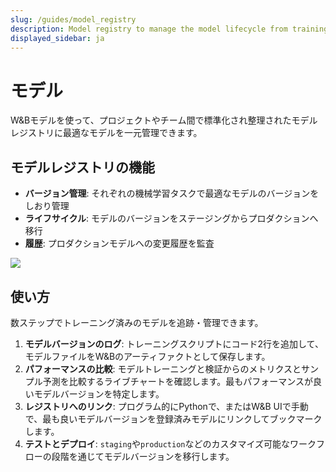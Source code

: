 ```yaml
---
slug: /guides/model_registry
description: Model registry to manage the model lifecycle from training to production
displayed_sidebar: ja
---
```


# モデル

W&Bモデルを使って、プロジェクトやチーム間で標準化され整理されたモデルレジストリに最適なモデルを一元管理できます。

## モデルレジストリの機能
* **バージョン管理**: それぞれの機械学習タスクで最適なモデルのバージョンをしおり管理
* **ライフサイクル**: モデルのバージョンをステージングからプロダクションへ移行
* **履歴**: プロダクションモデルへの変更履歴を監査

![](/images/models/models_landing_page.png)

## 使い方
数ステップでトレーニング済みのモデルを追跡・管理できます。

1. **モデルバージョンのログ**: トレーニングスクリプトにコード2行を追加して、モデルファイルをW&Bのアーティファクトとして保存します。
2. **パフォーマンスの比較**: モデルトレーニングと検証からのメトリクスとサンプル予測を比較するライブチャートを確認します。最もパフォーマンスが良いモデルバージョンを特定します。
3. **レジストリへのリンク**: プログラム的にPythonで、またはW&B UIで手動で、最も良いモデルバージョンを登録済みモデルにリンクしてブックマークします。
4. **テストとデプロイ**: `staging`や`production`などのカスタマイズ可能なワークフローの段階を通じてモデルバージョンを移行します。



